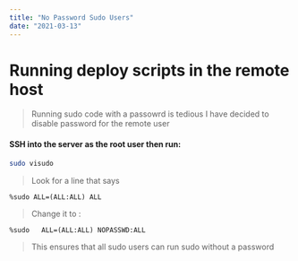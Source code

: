```yaml
---
title: "No Password Sudo Users"
date: "2021-03-13"
---
```


# Running deploy scripts in the remote host

> Running sudo code with a passowrd is tedious I have decided to disable password for the remote user

#### SSH into the server as the root user then run:

```sh
sudo visudo
```

> Look for a line that says

```visio
%sudo ALL=(ALL:ALL) ALL
```

> Change it to :

```visio
%sudo   ALL=(ALL:ALL) NOPASSWD:ALL
```

> This ensures that all sudo users can run sudo without a password
